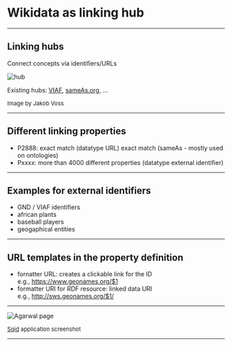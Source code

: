 # Wikidata as linking hub

---

## Linking hubs

Connect concepts via identifiers/URLs

![hub](https://i.imgur.com/dgRaN33.png)

Existing hubs: [VIAF](http://viaf.org), [sameAs.org](http://sameas.org), ...

<font size="-1">Image by Jakob Voss</font>

---

## Different linking properties

- P2888: exact match (datatype URL)
  exact match (sameAs - mostly used on ontologies)
- Pxxxx: more than 4000 different properties (datatype external identifier)

---

## Examples for external identifiers

- GND / VIAF identifiers
- african plants
- baseball players
- geogaphical entities

---

## URL templates in the property definition

- fornatter URL: creates a clickable link for the ID<br />
e.g., https://www.geonames.org/$1
- formatter URI for RDF resource: linked data URI<br />
e.g., http://sws.geonames.org/$1/

---

![Agarwal page](https://i.imgur.com/VNaeUMK.jpg)

<font size="-1">[Sqid](https://tools.wmflabs.org/sqid/#/) application screenshot</font>

---

